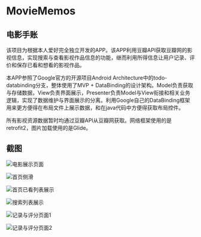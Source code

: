 # MovieMemos

## 电影手账

该项目为根据本人爱好完全独立开发的APP。该APP利用豆瓣API获取豆瓣网的影视信息，实现搜索与查看影视作品信息的功能，继而利用所得信息让用户记录、评价和保存已看和想看的影视作品。

本APP参照了Google官方的开源项目Android Architecture中的todo-databinding分支，整体使用了MVP + DataBinding的设计架构。Model负责获取与存储数据，View负责界面展示，Presenter负责Model与View衔接和相关业务逻辑，实现了数据维护与界面展示的分离。利用Google自己的DataBinding框架用来更方便得在布局文件上展示数据，和在java代码中方便得获取布局控件。

所有影视资源数据暂时均通过豆瓣API从豆瓣网获取。网络框架使用的是retrofit2，图片加载使用的是Glide。

## 截图

![电影展示页面](http://7xjamj.com1.z0.glb.clouddn.com/app/moviememos/ss/0.png)

![首页侧滑](http://7xjamj.com1.z0.glb.clouddn.com/app/moviememos/ss/1.png)

![首页已看列表展示](http://7xjamj.com1.z0.glb.clouddn.com/app/moviememos/ss/2.png)

![搜索列表展示](http://7xjamj.com1.z0.glb.clouddn.com/app/moviememos/ss/3.png)

![记录与评分页面1](http://7xjamj.com1.z0.glb.clouddn.com/app/moviememos/ss/4.png)

![记录与评分页面2](http://7xjamj.com1.z0.glb.clouddn.com/app/moviememos/ss/5.png)
